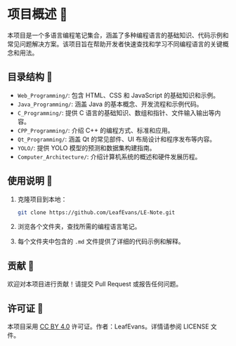 # 项目概述 🌟

本项目是一个多语言编程笔记集合，涵盖了多种编程语言的基础知识、代码示例和常见问题解决方案。该项目旨在帮助开发者快速查找和学习不同编程语言的关键概念和用法。

## 目录结构 📂

- `Web_Programming/`: 包含 HTML、CSS 和 JavaScript 的基础知识和示例。
- `Java_Programming/`: 涵盖 Java 的基本概念、开发流程和示例代码。
- `C_Programming/`: 提供 C 语言的基础知识、数组和指针、文件输入输出等内容。
- `CPP_Programming/`: 介绍 C++ 的编程方式、标准和应用。
- `Qt_Programming/`: 涵盖 Qt 的常见部件、UI 布局设计和程序发布等内容。
- `YOLO/`: 提供 YOLO 模型的预测和数据集构建指南。
- `Computer_Architecture/`: 介绍计算机系统的概述和硬件发展历程。

## 使用说明 📖

1. 克隆项目到本地：
   ```bash
   git clone https://github.com/LeafEvans/LE-Note.git
   ```

2. 浏览各个文件夹，查找所需的编程语言笔记。

3. 每个文件夹中包含的 `.md` 文件提供了详细的代码示例和解释。

## 贡献 🤝

欢迎对本项目进行贡献！请提交 Pull Request 或报告任何问题。

## 许可证 📜

本项目采用 [CC BY 4.0](./LICENSE) 许可证。作者：LeafEvans。详情请参阅 LICENSE 文件。

